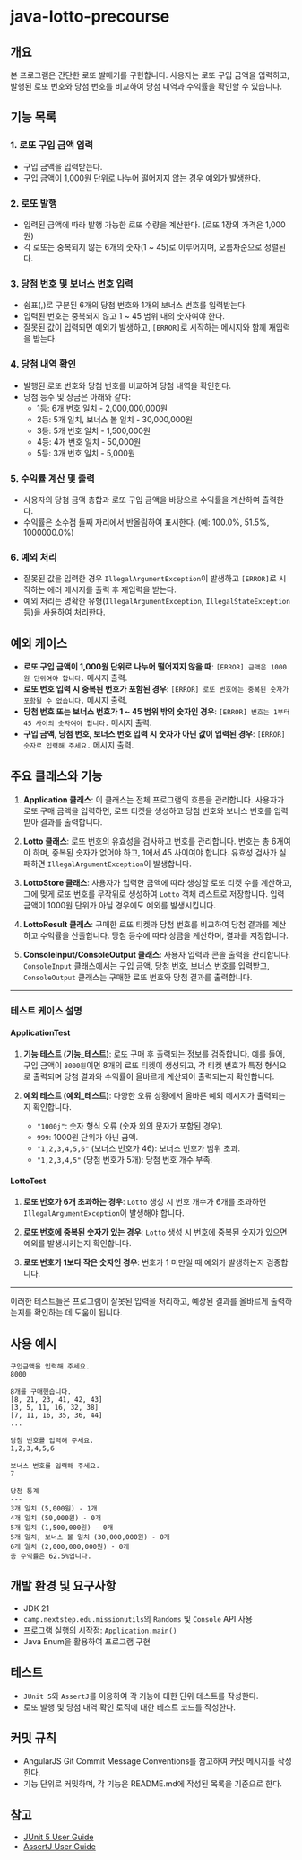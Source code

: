# java-lotto-precourse

## 개요
본 프로그램은 간단한 로또 발매기를 구현합니다. 사용자는 로또 구입 금액을 입력하고, 발행된 로또 번호와 당첨 번호를 비교하여 당첨 내역과 수익률을 확인할 수 있습니다.

## 기능 목록

### 1. 로또 구입 금액 입력
- 구입 금액을 입력받는다.
- 구입 금액이 1,000원 단위로 나누어 떨어지지 않는 경우 예외가 발생한다.

### 2. 로또 발행
- 입력된 금액에 따라 발행 가능한 로또 수량을 계산한다. (로또 1장의 가격은 1,000원)
- 각 로또는 중복되지 않는 6개의 숫자(1 ~ 45)로 이루어지며, 오름차순으로 정렬된다.

### 3. 당첨 번호 및 보너스 번호 입력
- 쉼표(,)로 구분된 6개의 당첨 번호와 1개의 보너스 번호를 입력받는다.
- 입력된 번호는 중복되지 않고 1 ~ 45 범위 내의 숫자여야 한다.
- 잘못된 값이 입력되면 예외가 발생하고, `[ERROR]`로 시작하는 메시지와 함께 재입력을 받는다.

### 4. 당첨 내역 확인
- 발행된 로또 번호와 당첨 번호를 비교하여 당첨 내역을 확인한다.
- 당첨 등수 및 상금은 아래와 같다:
  - 1등: 6개 번호 일치 - 2,000,000,000원
  - 2등: 5개 일치, 보너스 볼 일치 - 30,000,000원
  - 3등: 5개 번호 일치 - 1,500,000원
  - 4등: 4개 번호 일치 - 50,000원
  - 5등: 3개 번호 일치 - 5,000원

### 5. 수익률 계산 및 출력
- 사용자의 당첨 금액 총합과 로또 구입 금액을 바탕으로 수익률을 계산하여 출력한다.
- 수익률은 소수점 둘째 자리에서 반올림하여 표시한다. (예: 100.0%, 51.5%, 1000000.0%)

### 6. 예외 처리
- 잘못된 값을 입력한 경우 `IllegalArgumentException`이 발생하고 `[ERROR]`로 시작하는 에러 메시지를 출력 후 재입력을 받는다.
- 예외 처리는 명확한 유형(`IllegalArgumentException`, `IllegalStateException` 등)을 사용하여 처리한다.

## 예외 케이스
- **로또 구입 금액이 1,000원 단위로 나누어 떨어지지 않을 때**: `[ERROR] 금액은 1000원 단위여야 합니다.` 메시지 출력.
- **로또 번호 입력 시 중복된 번호가 포함된 경우**: `[ERROR] 로또 번호에는 중복된 숫자가 포함될 수 없습니다.` 메시지 출력.
- **당첨 번호 또는 보너스 번호가 1 ~ 45 범위 밖의 숫자인 경우**: `[ERROR] 번호는 1부터 45 사이의 숫자여야 합니다.` 메시지 출력.
- **구입 금액, 당첨 번호, 보너스 번호 입력 시 숫자가 아닌 값이 입력된 경우**: `[ERROR] 숫자로 입력해 주세요.` 메시지 출력.

## 주요 클래스와 기능

1. **Application 클래스**: 이 클래스는 전체 프로그램의 흐름을 관리합니다. 사용자가 로또 구매 금액을 입력하면, 로또 티켓을 생성하고 당첨 번호와 보너스 번호를 입력받아 결과를 출력합니다.

2. **Lotto 클래스**: 로또 번호의 유효성을 검사하고 번호를 관리합니다. 번호는 총 6개여야 하며, 중복된 숫자가 없어야 하고, 1에서 45 사이여야 합니다. 유효성 검사가 실패하면 `IllegalArgumentException`이 발생합니다.

3. **LottoStore 클래스**: 사용자가 입력한 금액에 따라 생성할 로또 티켓 수를 계산하고, 그에 맞게 로또 번호를 무작위로 생성하여 `Lotto` 객체 리스트로 저장합니다. 입력 금액이 1000원 단위가 아닐 경우에도 예외를 발생시킵니다.

4. **LottoResult 클래스**: 구매한 로또 티켓과 당첨 번호를 비교하여 당첨 결과를 계산하고 수익률을 산출합니다. 당첨 등수에 따라 상금을 계산하며, 결과를 저장합니다.

5. **ConsoleInput/ConsoleOutput 클래스**: 사용자 입력과 콘솔 출력을 관리합니다. `ConsoleInput` 클래스에서는 구입 금액, 당첨 번호, 보너스 번호를 입력받고, `ConsoleOutput` 클래스는 구매한 로또 번호와 당첨 결과를 출력합니다.

---

### 테스트 케이스 설명

#### ApplicationTest
1. **기능 테스트 (기능_테스트)**: 로또 구매 후 출력되는 정보를 검증합니다. 예를 들어, 구입 금액이 `8000원`이면 8개의 로또 티켓이 생성되고, 각 티켓 번호가 특정 형식으로 출력되며 당첨 결과와 수익률이 올바르게 계산되어 출력되는지 확인합니다.

2. **예외 테스트 (예외_테스트)**: 다양한 오류 상황에서 올바른 예외 메시지가 출력되는지 확인합니다.
   - `"1000j"`: 숫자 형식 오류 (숫자 외의 문자가 포함된 경우).
   - `999`: 1000원 단위가 아닌 금액.
   - `"1,2,3,4,5,6"` (보너스 번호가 46): 보너스 번호가 범위 초과.
   - `"1,2,3,4,5"` (당첨 번호가 5개): 당첨 번호 개수 부족.

#### LottoTest
1. **로또 번호가 6개 초과하는 경우**: `Lotto` 생성 시 번호 개수가 6개를 초과하면 `IllegalArgumentException`이 발생해야 합니다.

2. **로또 번호에 중복된 숫자가 있는 경우**: `Lotto` 생성 시 번호에 중복된 숫자가 있으면 예외를 발생시키는지 확인합니다.

3. **로또 번호가 1보다 작은 숫자인 경우**: 번호가 1 미만일 때 예외가 발생하는지 검증합니다.

---

이러한 테스트들은 프로그램이 잘못된 입력을 처리하고, 예상된 결과를 올바르게 출력하는지를 확인하는 데 도움이 됩니다.

## 사용 예시
```
구입금액을 입력해 주세요.
8000

8개를 구매했습니다.
[8, 21, 23, 41, 42, 43]
[3, 5, 11, 16, 32, 38]
[7, 11, 16, 35, 36, 44]
...

당첨 번호를 입력해 주세요.
1,2,3,4,5,6

보너스 번호를 입력해 주세요.
7

당첨 통계
---
3개 일치 (5,000원) - 1개
4개 일치 (50,000원) - 0개
5개 일치 (1,500,000원) - 0개
5개 일치, 보너스 볼 일치 (30,000,000원) - 0개
6개 일치 (2,000,000,000원) - 0개
총 수익률은 62.5%입니다.
```

## 개발 환경 및 요구사항
- JDK 21
- `camp.nextstep.edu.missionutils`의 `Randoms` 및 `Console` API 사용
- 프로그램 실행의 시작점: `Application.main()`
- Java Enum을 활용하여 프로그램 구현

## 테스트
- `JUnit 5`와 `AssertJ`를 이용하여 각 기능에 대한 단위 테스트를 작성한다.
- 로또 발행 및 당첨 내역 확인 로직에 대한 테스트 코드를 작성한다.

## 커밋 규칙
- AngularJS Git Commit Message Conventions를 참고하여 커밋 메시지를 작성한다.
- 기능 단위로 커밋하며, 각 기능은 README.md에 작성된 목록을 기준으로 한다.

## 참고
- [JUnit 5 User Guide](https://junit.org/junit5/docs/current/user-guide/)
- [AssertJ User Guide](https://assertj.github.io/doc/)